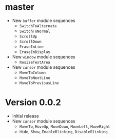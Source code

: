 # master

- New `buffer` module sequences
  - `SwitchToAlternate`
  - `SwitchToNormal`
  - `ScrollUp`
  - `ScrollDown`
  - `EraseInLine`
  - `EraseInDisplay`
- New `window` module sequences
  - `ResizeTextArea`
- New `cursor` module sequences
  - `MoveToColumn`
  - `MoveToNextLine`
  - `MoveToPreviousLine`

# Version 0.0.2

- Initial release
- New `cursor` module sequences 
  - `MoveTo`, `MoveUp`, `MoveDown`, `MoveLeft`, `MoveRight`
  - `Hide`, `Show`, `EnableBlinking`, `DisableBlinking`
